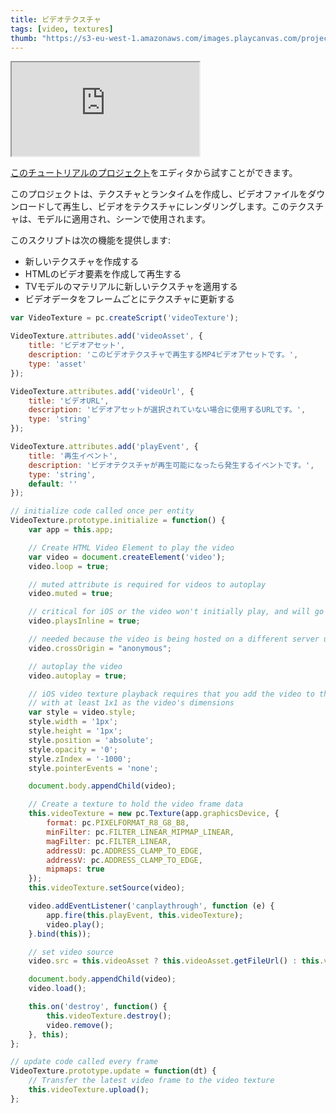 ```yaml
---
title: ビデオテクスチャ
tags: [video, textures]
thumb: "https://s3-eu-west-1.amazonaws.com/images.playcanvas.com/projects/12/405850/WEKRBI-image-75.jpg"
---
```


<div className="iframe-container">
    <iframe src="https://playcanv.as/p/6wt5T87E/" title="Video Textures"></iframe>
</div>

[このチュートリアルのプロジェクト][1]をエディタから試すことができます。

このプロジェクトは、テクスチャとランタイムを作成し、ビデオファイルをダウンロードして再生し、ビデオをテクスチャにレンダリングします。このテクスチャは、モデルに適用され、シーンで使用されます。

このスクリプトは次の機能を提供します:

* 新しいテクスチャを作成する
* HTMLのビデオ要素を作成して再生する
* TVモデルのマテリアルに新しいテクスチャを適用する
* ビデオデータをフレームごとにテクスチャに更新する

```javascript
var VideoTexture = pc.createScript('videoTexture');

VideoTexture.attributes.add('videoAsset', {
    title: 'ビデオアセット',
    description: 'このビデオテクスチャで再生するMP4ビデオアセットです。',
    type: 'asset'
});

VideoTexture.attributes.add('videoUrl', {
    title: 'ビデオURL',
    description: 'ビデオアセットが選択されていない場合に使用するURLです。',
    type: 'string'
});

VideoTexture.attributes.add('playEvent', {
    title: '再生イベント',
    description: 'ビデオテクスチャが再生可能になったら発生するイベントです。',
    type: 'string',
    default: ''
});

// initialize code called once per entity
VideoTexture.prototype.initialize = function() {
    var app = this.app;

    // Create HTML Video Element to play the video
    var video = document.createElement('video');
    video.loop = true;

    // muted attribute is required for videos to autoplay
    video.muted = true;

    // critical for iOS or the video won't initially play, and will go fullscreen when playing
    video.playsInline = true;

    // needed because the video is being hosted on a different server url
    video.crossOrigin = "anonymous";

    // autoplay the video
    video.autoplay = true;

    // iOS video texture playback requires that you add the video to the DOMParser
    // with at least 1x1 as the video's dimensions
    var style = video.style;
    style.width = '1px';
    style.height = '1px';
    style.position = 'absolute';
    style.opacity = '0';
    style.zIndex = '-1000';
    style.pointerEvents = 'none';

    document.body.appendChild(video);

    // Create a texture to hold the video frame data
    this.videoTexture = new pc.Texture(app.graphicsDevice, {
        format: pc.PIXELFORMAT_R8_G8_B8,
        minFilter: pc.FILTER_LINEAR_MIPMAP_LINEAR,
        magFilter: pc.FILTER_LINEAR,
        addressU: pc.ADDRESS_CLAMP_TO_EDGE,
        addressV: pc.ADDRESS_CLAMP_TO_EDGE,
        mipmaps: true
    });
    this.videoTexture.setSource(video);

    video.addEventListener('canplaythrough', function (e) {
        app.fire(this.playEvent, this.videoTexture);
        video.play();
    }.bind(this));

    // set video source
    video.src = this.videoAsset ? this.videoAsset.getFileUrl() : this.videoUrl;

    document.body.appendChild(video);
    video.load();

    this.on('destroy', function() {
        this.videoTexture.destroy();
        video.remove();
    }, this);
};

// update code called every frame
VideoTexture.prototype.update = function(dt) {
    // Transfer the latest video frame to the video texture
    this.videoTexture.upload();
};
```

[1]: https://playcanvas.com/project/405850
